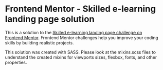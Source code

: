 # Frontend Mentor - Skilled e-learning landing page solution

This is a solution to the [Skilled e-learning landing page challenge on Frontend Mentor](https://www.frontendmentor.io/challenges/skilled-elearning-landing-page-S1ObDrZ8q). Frontend Mentor challenges help you improve your coding skills by building realistic projects.

This solution was created with SASS.
Please look at the mixins.scss files to understand the created mixins for viewports sizes, flexbox, fonts, and other properties.
